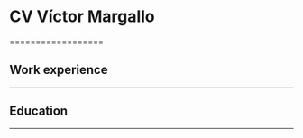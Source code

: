 # CV Víctor Margallo
==================

## Work experience
---------------

## Education
------------

